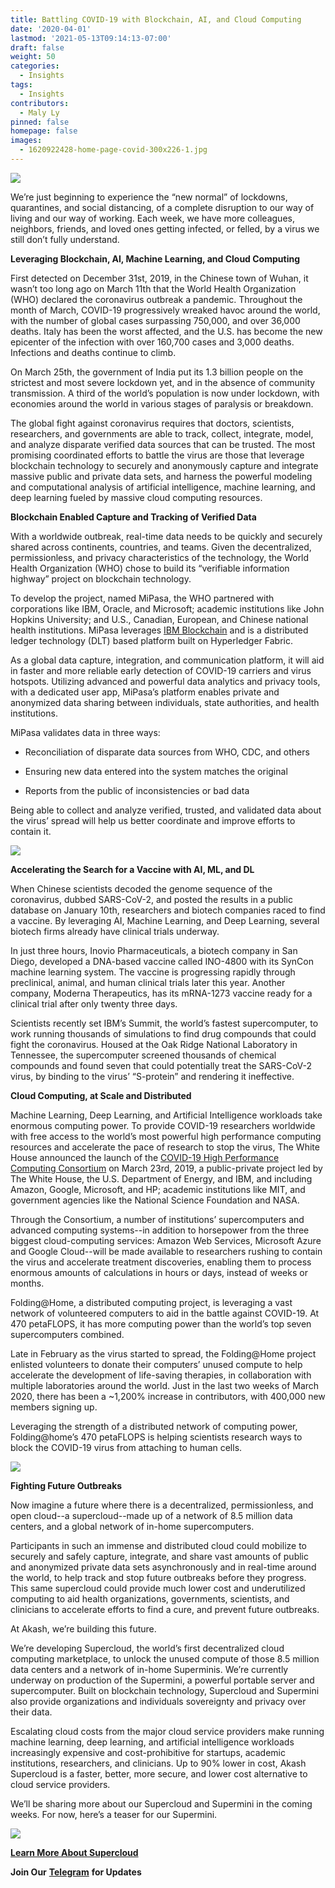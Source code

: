 ```yaml
---
title: Battling COVID-19 with Blockchain, AI, and Cloud Computing
date: '2020-04-01'
lastmod: '2021-05-13T09:14:13-07:00'
draft: false
weight: 50
categories:
  - Insights
tags:
  - Insights
contributors:
  - Maly Ly
pinned: false
homepage: false
images:
  - 1620922428-home-page-covid-300x226-1.jpg
---
```

![](https://www.datocms-assets.com/45776/1620921613-og.png)

We’re just beginning to experience the “new normal” of lockdowns, quarantines, and social distancing, of a complete disruption to our way of living and our way of working. Each week, we have more colleagues, neighbors, friends, and loved ones getting infected, or felled, by a virus we still don’t fully understand.  
  
**Leveraging Blockchain, AI, Machine Learning, and Cloud Computing**  
  
First detected on December 31st, 2019, in the Chinese town of Wuhan, it wasn’t too long ago on March 11th that the World Health Organization (WHO) declared the coronavirus outbreak a pandemic. Throughout the month of March, COVID-19 progressively wreaked havoc around the world, with the number of global cases surpassing 750,000, and over 36,000 deaths. Italy has been the worst affected, and the U.S. has become the new epicenter of the infection with over 160,700 cases and 3,000 deaths. Infections and deaths continue to climb.

On March 25th, the government of India put its 1.3 billion people on the strictest and most severe lockdown yet, and in the absence of community transmission. A third of the world’s population is now under lockdown, with economies around the world in various stages of paralysis or breakdown.  
  
The global fight against coronavirus requires that doctors, scientists, researchers, and governments are able to track, collect, integrate, model, and analyze disparate verified data sources that can be trusted. The most promising coordinated efforts to battle the virus are those that leverage blockchain technology to securely and anonymously capture and integrate massive public and private data sets, and harness the powerful modeling and computational analysis of artificial intelligence, machine learning, and deep learning fueled by massive cloud computing resources.

**Blockchain Enabled Capture and Tracking of Verified Data**

With a worldwide outbreak, real-time data needs to be quickly and securely shared across continents, countries, and teams. Given the decentralized, permissionless, and privacy characteristics of the technology, the World Health Organization (WHO) chose to build its “verifiable information highway” project on blockchain technology.

To develop the project, named MiPasa, the WHO partnered with corporations like IBM, Oracle, and Microsoft; academic institutions like John Hopkins University; and U.S., Canadian, European, and Chinese national health institutions. MiPasa leverages [IBM Blockchain](https://www.ibm.com/blockchain/platform?utm_medium=OSocial&utm_source=Blog&utm_content=000026VG&utm_term=10005805&utm_id=MiPasa+project+and+IBM+Blockchain+team+on+open+data+platform+to+support+Covid-19+response+In+Text&cm_mmc=OSocial_Blog-_-Blockchain+and+Strategic+Alliances_Blockchain-_-WW_WW-_-MiPasa+project+and+IBM+Blockchain+team+on+open+data+platform+to+support+Covid-19+response+In+Text&cm_mmca1=000026VG&cm_mmca2=10005805) and is a distributed ledger technology (DLT) based platform built on Hyperledger Fabric. 

As a global data capture, integration, and communication platform, it will aid in faster and more reliable early detection of COVID-19 carriers and virus hotspots. Utilizing advanced and powerful data analytics and privacy tools, with a dedicated user app, MiPasa’s platform enables private and anonymized data sharing between individuals, state authorities, and health institutions.

MiPasa validates data in three ways: 

*   Reconciliation of disparate data sources from WHO, CDC, and others
    
*   Ensuring new data entered into the system matches the original
    
*   Reports from the public of inconsistencies or bad data
    

Being able to collect and analyze verified, trusted, and validated data about the virus’ spread will help us better coordinate and improve efforts to contain it.

![](https://www.datocms-assets.com/45776/1620921613-og.png)

**Accelerating the Search for a Vaccine with AI, ML, and DL**

When Chinese scientists decoded the genome sequence of the coronavirus, dubbed SARS-CoV-2, and posted the results in a public database on January 10th, researchers and biotech companies raced to find a vaccine. By leveraging AI, Machine Learning, and Deep Learning, several biotech firms already have clinical trials underway.

In just three hours, Inovio Pharmaceuticals, a biotech company in San Diego, developed a DNA-based vaccine called INO-4800 with its SynCon machine learning system. The vaccine is progressing rapidly through preclinical, animal, and human clinical trials later this year. Another company, Moderna Therapeutics, has its mRNA-1273 vaccine ready for a clinical trial after only twenty three days.

Scientists recently set IBM’s Summit, the world’s fastest supercomputer, to work running thousands of simulations to find drug compounds that could fight the coronavirus. Housed at the Oak Ridge National Laboratory in Tennessee, the supercomputer screened thousands of chemical compounds and found seven that could potentially treat the SARS-CoV-2 virus, by binding to the virus’ “S-protein” and rendering it ineffective.

**Cloud Computing, at Scale and Distributed**

Machine Learning, Deep Learning, and Artificial Intelligence workloads take enormous computing power. To provide COVID-19 researchers worldwide with free access to the world’s most powerful high performance computing resources and accelerate the pace of research to stop the virus, The White House announced the launch of the [COVID-19 High Performance Computing Consortium](https://www.ibm.com/covid19/hpc-consortium) on March 23rd, 2019, a public-private project led by The White House, the U.S. Department of Energy, and IBM, and including Amazon, Google, Microsoft, and HP; academic institutions like MIT, and government agencies like the National Science Foundation and NASA. 

Through the Consortium, a number of institutions’ supercomputers and advanced computing systems--in addition to horsepower from the three biggest cloud-computing services: Amazon Web Services, Microsoft Azure and Google Cloud--will be made available to researchers rushing to contain the virus and accelerate treatment discoveries, enabling them to process enormous amounts of calculations in hours or days, instead of weeks or months. 

Folding@Home, a distributed computing project, is leveraging a vast network of volunteered computers to aid in the battle against COVID-19. At 470 petaFLOPS, it has more computing power than the world’s top seven supercomputers combined. 

Late in February as the virus started to spread, the Folding@Home project enlisted volunteers to donate their computers’ unused compute to help accelerate the development of life-saving therapies, in collaboration with multiple laboratories around the world. Just in the last two weeks of March 2020, there has been a ~1,200% increase in contributors, with 400,000 new members signing up.

Leveraging the strength of a distributed network of computing power, Folding@home’s 470 petaFLOPS is helping scientists research ways to block the COVID-19 virus from attaching to human cells.

![](https://www.datocms-assets.com/45776/1620921613-og.png)

**Fighting Future Outbreaks**

Now imagine a future where there is a decentralized, permissionless, and open cloud--a supercloud--made up of a network of 8.5 million data centers, and a global network of in-home supercomputers. 

Participants in such an immense and distributed cloud could mobilize to securely and safely capture, integrate, and share vast amounts of public and anonymized private data sets asynchronously and in real-time around the world, to help track and stop future outbreaks before they progress. This same supercloud could provide much lower cost and underutilized computing to aid health organizations, governments, scientists, and clinicians to accelerate efforts to find a cure, and prevent future outbreaks.  
  
At Akash, we’re building this future.  
  
We’re developing Supercloud, the world’s first decentralized cloud computing marketplace, to unlock the unused compute of those 8.5 million data centers and a network of in-home Superminis. We’re currently underway on production of the Supermini, a powerful portable server and supercomputer. Built on blockchain technology, Supercloud and Supermini also provide organizations and individuals sovereignty and privacy over their data. 

Escalating cloud costs from the major cloud service providers make running machine learning, deep learning, and artificial intelligence workloads increasingly expensive and cost-prohibitive for startups, academic institutions, researchers, and clinicians. Up to 90% lower in cost, Akash Supercloud is a faster, better, more secure, and lower cost alternative to cloud service providers.

We’ll be sharing more about our Supercloud and Supermini in the coming weeks. For now, here’s a teaser for our Supermini.

![](https://www.datocms-assets.com/45776/1620921613-og.png)

[**Learn More About Supercloud**](https://akash.network/)

**Join Our** [**Telegram**](https://t.me/AkashNW) **for Updates**